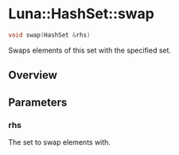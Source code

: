 # Luna::HashSet::swap

```c++
void swap(HashSet &rhs)
```

Swaps elements of this set with the specified set. 

## Overview


## Parameters
### rhs
The set to swap elements with. 

